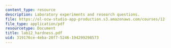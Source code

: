 ```yaml
---
content_type: resource
description: Laboratory experiments and research questions.
file: https://ol-ocw-studio-app-production.s3.amazonaws.com/courses/12-108-structure-of-earth-materials-fall-2004/319176ce4eba20f75246194299298573_lab12_hardness.pdf
file_type: application/pdf
resourcetype: Document
title: lab12_hardness.pdf
uid: 319176ce-4eba-20f7-5246-194299298573
---
```

